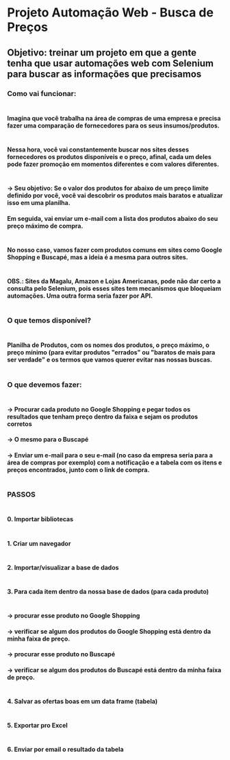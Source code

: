 
# Projeto Automação Web - Busca de Preços

## Objetivo: treinar um projeto em que a gente tenha que usar automações web com Selenium para buscar as informações que precisamos

### Como vai funcionar:
# 
#### Imagina que você trabalha na área de compras de uma empresa e precisa fazer uma comparação de fornecedores para os seus insumos/produtos.
# 
#### Nessa hora, você vai constantemente buscar nos sites desses fornecedores os produtos disponíveis e o preço, afinal, cada um deles pode fazer promoção em momentos diferentes e com valores diferentes.
# 
#### -> Seu objetivo: Se o valor dos produtos for abaixo de um preço limite definido por você, você vai descobrir os produtos mais baratos e atualizar isso em uma planilha.
#### Em seguida, vai enviar um e-mail com a lista dos produtos abaixo do seu preço máximo de compra.
# 
#### No nosso caso, vamos fazer com produtos comuns em sites como Google Shopping e Buscapé, mas a ideia é a mesma para outros sites.
# 
#### OBS.: Sites da Magalu, Amazon e Lojas Americanas, pode não dar certo a consulta pelo Selenium, pois esses sites tem mecanismos que bloqueiam automações. Uma outra forma seria fazer por API.
# 
### O que temos disponível?
# 
#### Planilha de Produtos, com os nomes dos produtos, o preço máximo, o preço mínimo (para evitar produtos "errados" ou "baratos de mais para ser verdade" e os termos que vamos querer evitar nas nossas buscas.
# 
### O que devemos fazer:
# 
#### -> Procurar cada produto no Google Shopping e pegar todos os resultados que tenham preço dentro da faixa e sejam os produtos corretos
#### -> O mesmo para o Buscapé
#### -> Enviar um e-mail para o seu e-mail (no caso da empresa seria para a área de compras por exemplo) com a notificação e a tabela com os itens e preços encontrados, junto com o link de compra.
# 
### PASSOS
# 
#### 0. Importar bibliotecas
# 
#### 1. Criar um navegador
# 
#### 2. Importar/visualizar a base de dados
# 
#### 3. Para cada item dentro da nossa base de dados (para cada produto)
# 
#### -> procurar esse produto no Google Shopping
#### -> verificar se algum dos produtos do Google Shopping está dentro da minha faixa de preço.
#### -> procurar esse produto no Buscapé
#### -> verificar se algum dos produtos do Buscapé está dentro da minha faixa de preço.
#         
#### 4. Salvar as ofertas boas em um data frame (tabela)
# 
#### 5. Exportar pro Excel
# 
#### 6. Enviar por email o resultado da tabela
